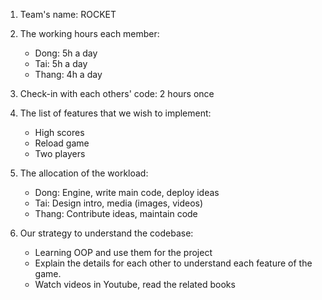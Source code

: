 1. Team's name: ROCKET

2. The working hours each member:
    - Dong: 5h a day
    - Tai: 5h a day
    - Thang: 4h a day
3. Check-in with each others' code: 2 hours once
4. The list of features that we wish to implement:
    - High scores
    - Reload game
    - Two players
5. The allocation of the workload:
    - Dong: Engine, write main code, deploy ideas
    - Tai: Design intro, media (images, videos)
    - Thang: Contribute ideas, maintain code
6. Our strategy to understand the codebase:
    - Learning OOP and use them for the project
    - Explain the details for each other to understand each feature of the game.
    - Watch videos in Youtube, read the related books
